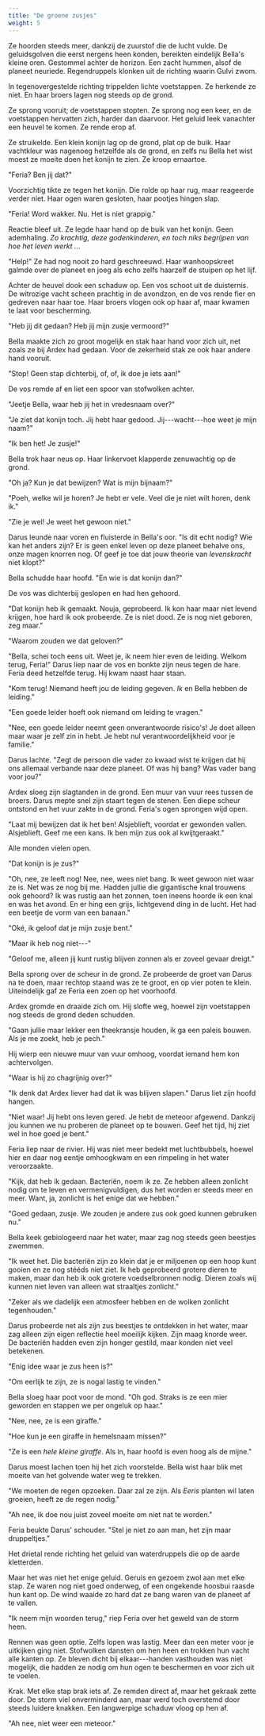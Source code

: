 ```yaml
---
title: "De groene zusjes"
weight: 5
---
```


Ze hoorden steeds meer, dankzij de zuurstof die de lucht vulde. De
geluidsgolven die eerst nergens heen konden, bereikten eindelijk Bella's
kleine oren. Gestommel achter de horizon. Een zacht hummen, alsof de
planeet neuriede. Regendruppels klonken uit de richting waarin Gulvi
zwom.

In tegenovergestelde richting trippelden lichte voetstappen. Ze herkende
ze niet. En haar broers lagen nog steeds op de grond. 

Ze sprong vooruit; de voetstappen stopten. Ze sprong nog een keer, en de voetstappen
hervatten zich, harder dan daarvoor. Het geluid leek vanachter een
heuvel te komen. Ze rende erop af.

Ze struikelde. Een klein konijn lag op de grond, plat op de buik. Haar
vachtkleur was nagenoeg hetzelfde als de grond, en zelfs nu Bella het
wist moest ze moeite doen het konijn te zien. Ze kroop ernaartoe.

"Feria? Ben jij dat?"

Voorzichtig tikte ze tegen het konijn. Die rolde op haar rug, maar
reageerde verder niet. Haar ogen waren gesloten, haar pootjes hingen
slap.

"Feria! Word wakker. Nu. Het is niet grappig."

Reactie bleef uit. Ze legde haar hand op de buik van het konijn.
Geen ademhaling. *Zo krachtig, deze godenkinderen, en toch niks begrijpen van hoe het leven werkt ...*

"Help!" Ze had nog nooit zo hard geschreeuwd. Haar wanhoopskreet galmde
over de planeet en joeg als echo zelfs haarzelf de stuipen op het lijf.

Achter de heuvel dook een schaduw op. Een vos schoot uit de duisternis.
De witrozige vacht scheen prachtig in de avondzon, en de vos rende fier
en gedreven naar haar toe. Haar broers vlogen ook op haar af, maar
kwamen te laat voor bescherming.

"Heb jij dit gedaan? Heb jij mijn zusje vermoord?"

Bella maakte zich zo groot mogelijk en stak haar hand voor zich uit,
net zoals ze bij Ardex had gedaan. Voor de zekerheid stak ze ook haar
andere hand vooruit.

"Stop! Geen stap dichterbij, of, of, ik doe je iets aan!"

De vos remde af en liet een spoor van stofwolken achter.

"Jeetje Bella, waar heb jij het in vredesnaam over?"

"Je ziet dat konijn toch. Jij hebt haar gedood. Jij---wacht---hoe weet
je mijn naam?"

"Ik ben het! Je zusje!"

Bella trok haar neus op. Haar linkervoet klapperde zenuwachtig op de
grond.

"Oh ja? Kun je dat bewijzen? Wat is mijn bijnaam?"

"Poeh, welke wil je horen? Je hebt er vele. Veel die je niet wilt horen, denk ik."

"Zie je wel! Je weet het gewoon niet."

Darus leunde naar voren en fluisterde in Bella's oor. "Is dit echt nodig? Wie kan het anders zijn? Er is geen enkel leven op deze planeet behalve ons, onze magen knorren nog. Of geef je toe dat jouw theorie van *levenskracht* niet klopt?"

Bella schudde haar hoofd. "En wie is dat konijn dan?"

De vos was dichterbij geslopen en had hen gehoord.

"Dat konijn heb ik gemaakt. Nouja, geprobeerd. Ik kon haar maar niet
levend krijgen, hoe hard ik ook probeerde. Ze is niet dood. Ze is nog
niet geboren, zeg maar."

"Waarom zouden we dat geloven?"

"Bella, schei toch eens uit. Weet je, ik neem hier even de leiding.
Welkom terug, Feria!" Darus liep naar de vos en bonkte zijn neus
tegen de hare. Feria deed hetzelfde terug. Hij kwam naast haar staan.

"Kom terug! Niemand heeft jou de leiding gegeven. *Ik* en Bella hebben
de leiding."

"Een goede leider hoeft ook niemand om leiding te vragen."

"Nee, een goede leider neemt geen onverantwoorde risico's! Je doet
alleen maar waar je zelf zin in hebt. Je hebt nul verantwoordelijkheid
voor je familie."

Darus lachte. "Zegt de persoon die vader zo kwaad wist te krijgen dat hij ons allemaal verbande naar deze planeet. Of was hij bang? Was vader bang voor jou?"

Ardex sloeg zijn slagtanden in de grond. Een muur van vuur rees
tussen de broers. Darus mepte snel zijn staart tegen de stenen. Een
diepe scheur ontstond en het vuur zakte in de grond. Feria's ogen
sprongen wijd open.

"Laat mij bewijzen dat ik het ben! Alsjeblieft, voordat er gewonden
vallen. Alsjeblieft. Geef me een kans. Ik ben mijn zus ook al
kwijtgeraakt."

Alle monden vielen open.

"Dat konijn is je zus?"

"Oh, nee, ze leeft nog! Nee, nee, wees niet bang. Ik weet gewoon niet
waar ze is. Net was ze nog bij me. Hadden jullie die gigantische knal
trouwens ook gehoord? Ik was rustig aan het zonnen, toen ineens hoorde
ik een knal en was het avond. En er hing een grijs, lichtgevend ding in
de lucht. Het had een beetje de vorm van een banaan."

"Oké, ik geloof dat je mijn zusje bent."

"Maar ik heb nog niet---"

"Geloof me, alleen jij kunt rustig blijven zonnen als er zoveel gevaar
dreigt."

Bella sprong over de scheur in de grond. Ze probeerde de groet van Darus
na te doen, maar rechtop staand was ze te groot, en op vier poten te
klein. Uiteindelijk gaf ze Feria een zoen op het voorhoofd.

Ardex gromde en draaide zich om. Hij slofte weg, hoewel zijn
voetstappen nog steeds de grond deden schudden.

"Gaan jullie maar lekker een theekransje houden, ik ga een paleis
bouwen. Als je me zoekt, heb je pech."

Hij wierp een nieuwe muur van vuur omhoog, voordat iemand hem kon
achtervolgen.

"Waar is hij zo chagrijnig over?"

"Ik denk dat Ardex liever had dat ik was blijven slapen." Darus liet zijn hoofd hangen.

"Niet waar! Jij hebt ons leven gered. Je hebt de meteoor afgewend.
Dankzij jou kunnen we nu proberen de planeet op te bouwen. Geef het
tijd, hij ziet wel in hoe goed je bent."

Feria liep naar de rivier. Hij was niet meer bedekt met luchtbubbels,
hoewel hier en daar nog eentje omhoogkwam en een rimpeling in het water
veroorzaakte.

"Kijk, dat heb ik gedaan. Bacteriën, noem ik ze. Ze hebben alleen
zonlicht nodig om te leven en vermenigvuldigen, dus het worden er steeds meer en meer. Want, ja, zonlicht is het enige dat we hebben."

"Goed gedaan, zusje. We zouden je andere zus ook goed kunnen gebruiken nu."

Bella keek gebiologeerd naar het water, maar zag nog steeds geen
beestjes zwemmen.

"Ik weet het. Die bacteriën zijn zo klein dat je er miljoenen op een
hoop kunt gooien en ze nog stééds niet ziet. Ik heb geprobeerd grotere
dieren te maken, maar dan heb ik ook grotere voedselbronnen nodig. Dieren zoals wij kunnen niet leven van alleen wat straaltjes zonlicht."

"Zeker als we dadelijk een atmosfeer hebben en de wolken zonlicht
tegenhouden."

Darus probeerde net als zijn zus beestjes te ontdekken in het water,
maar zag alleen zijn eigen reflectie heel moeilijk kijken. Zijn maag
knorde weer. De bacteriën hadden even zijn honger gestild, maar konden
niet veel betekenen.

"Enig idee waar je zus heen is?"

"Om eerlijk te zijn, ze is nogal lastig te vinden."

Bella sloeg haar poot voor de mond. "Oh god. Straks is ze een mier geworden en stappen we per ongeluk op haar."

"Nee, nee, ze is een giraffe."

"Hoe kun je een giraffe in hemelsnaam missen?"

"Ze is een *hele kleine giraffe*. Als in, haar hoofd is even hoog als de
mijne."

Darus moest lachen toen hij het zich voorstelde. Bella wist haar blik
met moeite van het golvende water weg te trekken.

"We moeten de regen opzoeken. Daar zal ze zijn. Als *Eeris* planten wil
laten groeien, heeft ze de regen nodig."

"Ah nee, ik doe nou juist zoveel moeite om niet nat te worden."

Feria beukte Darus' schouder. "Stel je niet zo aan man, het zijn maar druppeltjes."

Het drietal rende richting het geluid van waterdruppels die op de
aarde kletterden. 

Maar het was niet het enige geluid. Geruis en gezoem
zwol aan met elke stap. Ze waren nog niet goed onderweg, of een
ongekende hoosbui raasde hun kant op. De wind waaide zo hard dat ze bang
waren van de planeet af te vallen.

"Ik neem mijn woorden terug," riep Feria over het geweld van de storm
heen.

Rennen was geen optie. Zelfs lopen was lastig. Meer dan een meter
voor je uitkijken ging niet. Stofwolken dansten
om hen heen en trokken hun vacht alle kanten op. Ze bleven dicht bij elkaar---handen
vasthouden was niet mogelijk, die hadden ze nodig om hun ogen te beschermen en voor zich uit te voelen.

Krak. Met elke stap brak iets af. Ze remden direct af, maar
het gekraak zette door. De storm viel onverminderd aan, maar werd
toch overstemd door steeds luidere knakken. Een langwerpige schaduw
vloog op hen af.

"Ah nee, niet weer een meteoor."